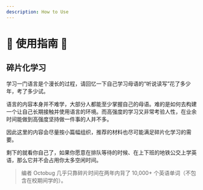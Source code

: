 ```yaml
---
description: How to Use
---
```


# 🧭 使用指南 🚧

<!--@include: ../.vitepress/hack.md-->

## 碎片化学习

学习一门语言是个漫长的过程，请回忆一下自己学习母语的“听说读写”花了多少年，考了多少试。

语言的内容本身并不难学，大部分人都能至少掌握自己的母语。难的是如何去构建一个让自己长期接触并使用语言的环境。而高强度的学习又非常考验人性，在业余时间能做到高强度坚持做一件事的人并不多。

因此这里的内容会尽量按小篇幅组织，推荐的材料也尽可能满足碎片化学习的需要。

剩下的就看你自己了，如果你愿意在排队等待的时候、在上下班的地铁公交上学英语，那么它并不会占用你太多空闲时间。

> 编者 Octobug 几乎只靠碎片时间在两年内背了 10,000+ 个英语单词（不包含在校期间学的）。
